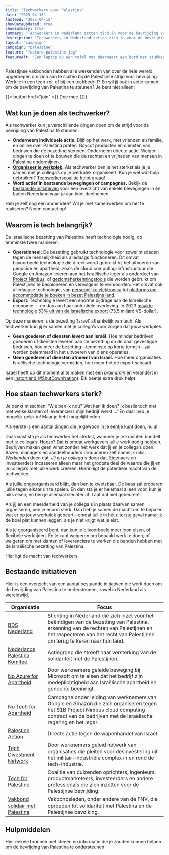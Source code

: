 ```yaml
---
title: "Techwerkers voor Palestina"
date: "2025-04-15"
lastmod: "2025-04-15"
showDateUpdated: true
showSummary: true
summary: "Techwerkers in Nederland zetten zich in voor de bevrijding van Palestina."
description: "Techwerkers in Nederland zetten zich in voor de bevrijding van Palestina."
layout: "campaign"
campaign: "palestine"
feature: "feature-palestine.jpg"
featureAlt: "Een laptop op een tafel met daarnaast een bord met stukken watermeloen"
---
```


Palestijnse vakbonden hebben alle werkenden van over de hele wereld opgeroepen om zich aan te sluiten bij de Palestijnse strijd voor bevrijding. Werk je in een tech-rol, of bij een techbedrijf? En wil jij ook in actie komen om de bevrijding van Palestina te steunen? Je bent niet alleen!

<span class="flex justify-center uppercase font-mono">
{{< button href="join" >}}
Doe mee
{{</button >}}
</span>

## Wat kun je doen als techwerker?

Als techwerker kun je verschillende dingen doen om de strijd voor de bevrijding van Palestina te steunen:

- **Onderneem individuele actie.** Blijf op het werk, met vrienden en familie, en online over Palestina praten. Boycot producten en diensten van bedrijven die de bezetting steunen. Onderneem directe actie. Weiger dingen te doen of te bouwen die de rechten en vrijheden van mensen in Palestina ondermijnen.
- **[Organiseer je werkplek](/resources/organize/).** Als techwerker ben je het sterkst als je je samen met je collega’s op je werkplek organiseert. Kun je wel wat hulp gebruiken? [Techwerkerscoalitie helpt graag!](/join)
- **Word actief in bestaande bewegingen of campagnes.** Bekijk de [bestaande-initiatieven](#bestaande-initiativen) voor een overzicht van enkele bewegingen in en buiten Nederland waar je aan kunt deelnemen.

Heb je zelf nog een ander idee? Wil je met samenwerken om het te realiseren? Neem contact op!

## Waarom is tech belangrijk?

De Israëlische bezetting van Palestina heeft technologie nodig, op tenminste twee manieren:

- **Operationeel:** De bezetting gebruikt technologie voor zowel misdaden tegen de menselijkheid als alledaags functioneren. Dit omvat bijvoorbeeld technologie die direct wordt gebruikt bij het uitvoeren van genocide en apartheid, zoals de cloud computing-infrastructuur die Google en Amazon leveren aan het Israëlische leger als onderdeel van [Project Nimbus](https://www.wired.com/story/amazon-google-project-nimbus-israel-idf/), of [gezichtsherkenningstools](https://theintercept.com/2024/04/05/google-photos-israel-gaza-facial-recognition/) die worden gebruikt om Palestijnen te bespioneren en vervolgens te vermoorden. Het omvat ook alledaagse technologie, van [persoonlijke elektronica](https://web.archive.org/web/20240907101433/https://www.jpost.com/Business/Apples-history-and-development-in-Israel-392387) tot [platforms om accommodatie te boeken in bezet Palestijns land](https://www.hrw.org/report/2018/11/20/bed-and-breakfast-stolen-land/tourist-rental-listings-west-bank-settlements).
- **Export:** Technologie levert een enorme bijdrage aan de Israëlische economie — en dus aan haar potentiële overleving. In 2023 [maakte technologie 53% uit van de Israëlische export](https://web.archive.org/web/20250121081942/https://innovationisrael.org.il/en/report/part1-situation-report-israeli-high-tech-in-2024/) (73,5 miljard VS-dollar).

Op deze manieren is de bezetting ‘Israël’ afhankelijk van tech. Als techwerker kun jij er samen met je collega’s voor zorgen dat jouw werkplek:

- **Geen goederen of diensten levert aan Israël.** Hoe minder bedrijven goederen of diensten leveren aan de bezetting en de daar gevestigde bedrijven, hoe meer de bezetting—tenminste op korte termijn—zal worden belemmerd in het uitvoeren van diens operaties.
- **Geen goederen of diensten afneemt van Israël.** Hoe meer organisaties Israëlische technologie vermijden, hoe meer het de export schaadt.

Israël heeft op dit moment al te maken met een [_braindrain_](https://www.timesofisrael.com/nobel-and-israel-prize-laureate-we-wont-have-a-state-if-brain-drain-continues/) en verandert in een [instortland (#ShutDownNation)](https://bdsmovement.net/shutdownnation). Elk beetje extra druk helpt.

## Hoe staan techwerkers sterk?

Je denkt misschien: 'Wie ben ik nou? Wat kan ik doen? Ik beslis toch niet met welke klanten of leveranciers mijn bedrijf werkt ...' En daar heb je mogelijk gelijk in! Maar je hebt mogelijkheden..

Als eerste is een [aantal dingen die je gewoon in je eentje kunt doen](#what-can-you-do-as-a-tech-worker), nu al.

Daarnaast sta je als techwerker het sterkst, wanneer je je krachten bundelt met je collega’s. Hoezo? Dat is omdat werkgevers jullie werk nodig hebben. Bedrijven maken geen winst zonder het werk dat jij en je collega’s doen. Bazen, managers en aandeelhouders produceren zelf namelijk niks. _Werkenden_ doen dat. _Jij en je collega's_ doen dat. Eigenaars en investeerders incasseren alleen maar het grootste deel de waarde die jij en je collega’s met jullie werk creëren. Hierin ligt de potentiële macht van de techwerker.

Als jullie ongeorganiseerd blijft, dan ben je kwetsbaar. De baas zal proberen jullie tegen elkaar uit te spelen. En dan sta je er helemaal alleen voor, kun je niks eisen, en ben je allemaal slechter af. Laat dat niet gebeuren!

Als jij en een meerderheid van je collega's in plaats daarvan samen organiseren, ben je enorm sterk. Dan heb je samen de macht om te bepalen wat er op jouw werkplek gebeurt—omdat jullie in het uiterste geval namelijk de boel plat kunnen leggen, als je niet krijgt wat je eist.

Als je georganiseerd bent, dan kun je bijvoorbeeld meer loon eisen, of flexibele werktijden. En je kunt weigeren om bepaald werk te doen, of weigeren om met klanten of leveranciers te werken die banden hebben met de Israëlische bezetting van Palestina.

Hier ligt de macht van techwerkers.

## Bestaande initiatieven

Hier is een overzicht van een aantal bestaande initiativen die werk doen om de bevrijding van Palestina te ondersteunen, zowel in Nederland als wereldwijd.

| Organisatie                                                                     | Focus                                                                                                                                                                                                                |
| ------------------------------------------------------------------------------- | -------------------------------------------------------------------------------------------------------------------------------------------------------------------------------------------------------------------- |
| [BDS Nederland](https://bdsnederland.nl/)                                       | Stichting in Nederland die zich inzet voor het beëindigen van de bezetting van Palestina, erkenning van de rechten van Palestijnen en het respecteren van het recht van Palestijnen om terug te keren naar hun land. |
| [Nederlands Palestina Komitee](https://palestina-komitee.nl/)                   | Actiegroep die streeft naar versterking van de solidariteit met de Palestijnen.                                                                                                                                      |
| [No Azure for Apartheid](https://noazureforapartheid.com/)                      | Door werknemers geleide beweging bij Microsoft om te eisen dat het bedrijf zijn medeplichtigheid aan Israëlische apartheid en genocide beëindigt.                                                                    |
| [No Tech for Apartheid](https://www.notechforapartheid.com/)                    | Campagne onder leiding van werknemers van Google en Amazon die zich organiseren tegen het $1B Project Nimbus cloud computing contract van de bedrijven met de Israëlische regering en het leger.                     |
| [Palestine Action](https://www.palestineaction.org/)                            | Directe actie tegen de wapenhandel van Israël.                                                                                                                                                                       |
| [Tech Divestment Network](https://www.techdivestment.network/)                  | Door werknemers geleid netwerk van organisaties die pleiten voor desinvestering uit het militair-industriële complex in en rond de tech-industrie.                                                                   |
| [Tech for Palestine](https://techforpalestine.org/)                             | Coalitie van duizenden oprichters, ingenieurs, productmarketeers, investeerders en andere professionals die zich inzetten voor de Palestijnse bevrijding.                                                            |
| [Vakbond solidair met Palestina](https://linktr.ee/vakbondsolidairmetpalestina) | Vakbondsleden, onder andere van de FNV, die oproepen tot solidariteit met Palestina en de Palestijnse bevolking.                                                                                                     |

## Hulpmiddelen

Hier enkele bronnen met ideeën en informatie die je zouden kunnen helpen om de bevrijding van Palestina te ondersteunen.
